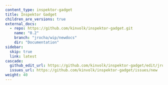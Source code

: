 ```yaml
---
content_type: inspektor-gadget
title: Inspektor Gadget
children_are_versions: true
external_docs:
  - repo: https://github.com/kinvolk/inspektor-gadget.git
    name: "0.2"
    branch: "jrocha/wip/newdocs"
    dir: "Documentation"
sidebar:
  skip: true
  link: latest
cascade:
  github_edit_url: https://github.com/kinvolk/inspektor-gadget/edit/jrocha/wip/newdocs/Documentation
  issues_url: https://github.com/kinvolk/inspektor-gadget/issues/new
weight: 40
---
```

